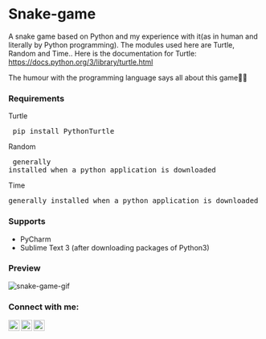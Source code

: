 # Snake-game
A snake game based on Python and my experience with it(as in human and literally by Python programming). The modules used here are Turtle, Random and Time.. Here is the documentation for Turtle: https://docs.python.org/3/library/turtle.html

The humour with the programming language says all about this game🐍🐍

### Requirements
Turtle <pre> pip install PythonTurtle </pre>
Random <pre> generally installed when a python application is downloaded </pre>
Time <pre> generally installed when a python application is downloaded </pre>

### Supports
* PyCharm
* Sublime Text 3 (after downloading packages of Python3)

### Preview
![snake-game-gif](https://user-images.githubusercontent.com/57084217/97773254-34261780-1b74-11eb-8bda-01a37ca6cecd.gif)

### Connect with me:

[<img align="left" alt="stompingdrake | Twitter" width="22px" src="https://cdn.jsdelivr.net/npm/simple-icons@v3/icons/twitter.svg" />][twitter]
[<img align="left" alt="polok-ghosh | LinkedIn" width="22px" src="https://cdn.jsdelivr.net/npm/simple-icons@v3/icons/linkedin.svg" />][linkedin]
[<img align="left" alt="thepolokofficial | Instagram" width="22px" src="https://cdn.jsdelivr.net/npm/simple-icons@v3/icons/instagram.svg"/>][instagram]

[twitter]: https://twitter.com/stompingdrake
[linkedin]: https://linkedin.com/in/polok-ghosh
[instagram]: https://instagram.com/thepolokofficial
